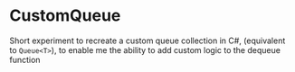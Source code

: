# CustomQueue

Short experiment to recreate a custom queue collection in C#, (equivalent to `Queue<T>`), to enable me the ability to add custom logic to the dequeue function
